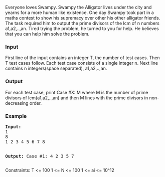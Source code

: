 <p>Everyone loves Swampy. Swampy the Alligator lives under the city and yearns for a more human like existence. One day Swampy took part in a maths contest to show his supremacy over other his other alligator friends. The task required him to output the prime divisors of the lcm of n numbers a1,a2,..,an. Tired trying the problem, he turned to you for help. He believes that you can help him solve the problem.</p>
<h3>Input</h3>
<p>First line of the input contains an integer T, the number of test cases. Then T test cases follow. Each test case consists of a single integer n. Next line contains n integers(space separated), a1,a2,..,an.</p>
<h3>Output</h3>
<p>For each test case, print Case #X: M where M is the number of prime divisors of lcm(a1,a2,..,an) and then M lines with the prime divisors in non-decreasing order.</p>
<h3>Example</h3>
<pre><strong>Input:</strong>
1
8
1 2 3 4 5 6 7 8

<strong>Output:</strong>
Case #1: 4
2
3
5
7</pre>
<p>Constraints: T &lt;= 100 1 &lt;= N &lt;= 100 1 &lt;= ai &lt;= 10^12</p>